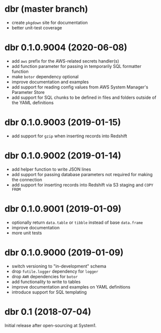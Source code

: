 # dbr (master branch)

* create `pkgdown` site for documentation
* better unit-test coverage

# dbr 0.1.0.9004 (2020-06-08)

* add `aws` prefix for the AWS-related secrets handler(s)
* add function parameter for passing in temporarily SQL formatter function
* make `botor` dependency optional
* improve documentation and examples
* add support for reading config values from AWS System Manager's Parameter Store
* add support for SQL chunks to be defined in files and folders outside of the YAML definitions

# dbr 0.1.0.9003 (2019-01-15)

* add support for `gzip` when inserting records into Redshift

# dbr 0.1.0.9002 (2019-01-14)

* add helper function to write JSON lines
* add support for passing database parameters not required for making the connection
* add support for inserting records into Redshift via S3 staging and `COPY FROM`

# dbr 0.1.0.9001 (2019-01-09)

* optionally return `data.table` or `tibble` instead of base `data.frame`
* improve documentation
* more unit tests

# dbr 0.1.0.9000 (2019-01-09)

* switch versioning to "in-development" schema
* drop `futile.logger` dependency for `logger`
* drop `AWR` dependencies for `botor`
* add functionality to write to tables
* improve documentation and examples on YAML definitions
* introduce support for SQL templating

# dbr 0.1 (2018-07-04)

Initial release after open-sourcing at System1.
